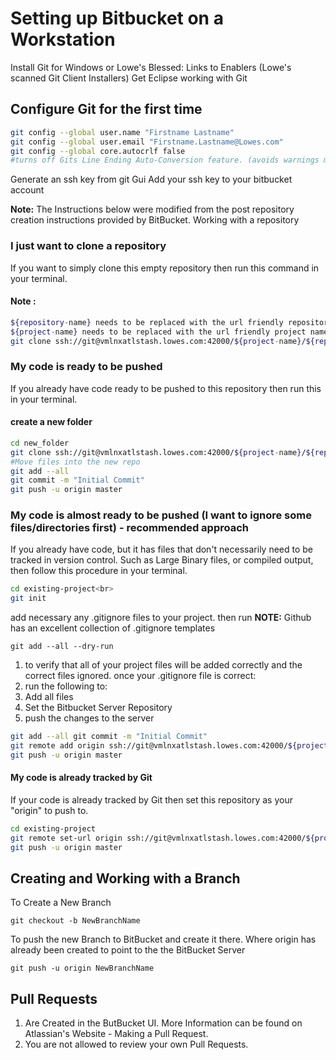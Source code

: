 Setting up Bitbucket on a Workstation
=====================================

Install Git for Windows
or Lowe's Blessed: Links to Enablers (Lowe's scanned Git Client Installers)
Get Eclipse working with Git


Configure Git for the first time
---------------------------------

```bash
git config --global user.name "Firstname Lastname"
git config --global user.email "Firstname.Lastname@Lowes.com"
git config --global core.autocrlf false
#turns off Gits Line Ending Auto-Conversion feature. (avoids warnings message about line ending conversion.)
```


Generate an ssh key from git Gui
Add your ssh key to your bitbucket account

**Note:** The Instructions below were modified from the post repository creation instructions provided by BitBucket.
Working with a repository


### I just want to clone a repository
If you want to simply clone this empty repository then run this command in your terminal.


#### Note :

```bash
${repository-name} needs to be replaced with the url friendly repository name
${project-name} needs to be replaced with the url friendly project name
git clone ssh://git@vmlnxatlstash.lowes.com:42000/${project-name}/${repository-name}.git
```


### My code is ready to be pushed



If you already have code ready to be pushed to this repository then run this in your terminal.

#### create a new folder

```bash
cd new_folder
git clone ssh://git@vmlnxatlstash.lowes.com:42000/${project-name}/${repository-name}.git
#Move files into the new repo
git add --all
git commit -m "Initial Commit"
git push -u origin master
````

### My code is almost ready to be pushed (I want to ignore some files/directories first) - recommended approach


If you already have code, but it has files that don't necessarily need to be tracked in version control.
Such as Large Binary files, or compiled output, then follow this procedure in your terminal.</p>

```bash
cd existing-project<br>
git init
````

add necessary any .gitignore files to your project. then run
**NOTE:** Github has an excellent collection of .gitignore templates

`git add --all --dry-run`

1.  to verify that all of your project files will be added correctly and the correct files ignored. once your .gitignore file is correct:
2.  run the following to:
3.  Add all files
4.  Set the Bitbucket Server Repository
5.  push the changes to the server</p>

```bash
git add --all git commit -m "Initial Commit"
git remote add origin ssh://git@vmlnxatlstash.lowes.com:42000/${project-name}/${repository-name}.git
git push -u origin master
```


#### My code is already tracked by Git


If your code is already tracked by Git then set this repository as your "origin" to push to.

```bash
cd existing-project
git remote set-url origin ssh://git@vmlnxatlstash.lowes.com:42000/${project-name}/${repository-name}.git
git push -u origin master
```

Creating and Working with a Branch
----------------------------------

To Create a New Branch

`git checkout -b NewBranchName`

To push the new Branch to BitBucket and create it there.
Where origin has already been created to point to the the BitBucket Server

`git push -u origin NewBranchName`


Pull Requests
-------------

1. Are Created in the ButBucket UI.
   More Information can be found on Atlassian's Website - Making a Pull Request.
2.  You are not allowed to review your own Pull Requests.
